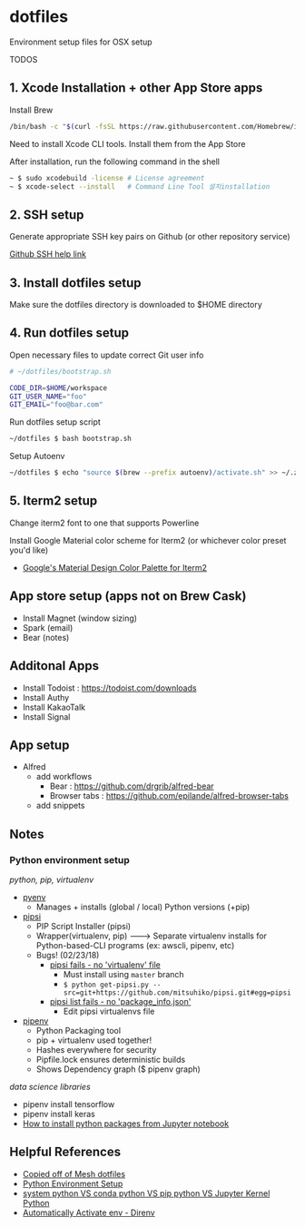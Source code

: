 # dotfiles

Environment setup files for OSX setup


TODOS

## 1. Xcode Installation + other App Store apps

Install Brew

```bash
/bin/bash -c "$(curl -fsSL https://raw.githubusercontent.com/Homebrew/install/HEAD/install.sh)"
```

Need to install Xcode CLI tools.  Install them from the App Store

After installation, run the following command in the shell

```bash
~ $ sudo xcodebuild -license # License agreement
~ $ xcode-select --install   # Command Line Tool 설치installation
```

## 2. SSH setup

Generate appropriate SSH key pairs on Github (or other repository service)

[Github SSH help link](https://help.github.com/articles/connecting-to-github-with-ssh/)

## 3. Install dotfiles setup

Make sure the dotfiles directory is downloaded to $HOME directory

## 4. Run dotfiles setup

Open necessary files to update correct Git user info

```bash
# ~/dotfiles/bootstrap.sh

CODE_DIR=$HOME/workspace
GIT_USER_NAME="foo"
GIT_EMAIL="foo@bar.com"
```

Run dotfiles setup script

```bash
~/dotfiles $ bash bootstrap.sh
```

Setup Autoenv
```bash
~/dotfiles $ echo "source $(brew --prefix autoenv)/activate.sh" >> ~/.zshrc
```

## 5. Iterm2 setup

Change iterm2 font to one that supports Powerline

Install Google Material color scheme for Iterm2 (or whichever color preset you'd like)
- [Google's Material Design Color Palette for Iterm2](https://github.com/MartinSeeler/iterm2-material-design)


## App store setup (apps not on Brew Cask)

- Install Magnet (window sizing)
- Spark (email)
- Bear (notes)


## Additonal Apps

- Install Todoist : https://todoist.com/downloads
- Install Authy
- Install KakaoTalk
- Install Signal

## App setup

- Alfred
  - add workflows
    - Bear : https://github.com/drgrib/alfred-bear
    - Browser tabs : https://github.com/epilande/alfred-browser-tabs
  - add snippets


## Notes

### Python environment setup

*python, pip, virtualenv*

- [pyenv](https://github.com/pyenv/pyenv)
    - Manages + installs (global / local) Python versions (+pip)
- [pipsi](https://github.com/mitsuhiko/pipsi)
    - PIP Script Installer (pipsi)
    - Wrapper(virtualenv, pip) ---> Separate virtualenv installs for Python-based-CLI programs (ex: awscli, pipenv, etc)
    - Bugs! (02/23/18)
        - [pipsi fails - no 'virtualenv' file](https://github.com/mitsuhiko/pipsi/issues/125)
            - Must install using `master` branch
            - `$ python get-pipsi.py --src=git+https://github.com/mitsuhiko/pipsi.git#egg=pipsi`
        - [pipsi list fails - no 'package_info.json'](https://github.com/mitsuhiko/pipsi/issues/124)
            - Edit pipsi virtualenvs file
- [pipenv](https://github.com/pypa/pipenv)
    - Python Packaging tool
    - pip + virtualenv used together!
    - Hashes everywhere for security
    - Pipfile.lock ensures deterministic builds
    - Shows Dependency graph ($ pipenv graph)


*data science libraries*

- pipenv install tensorflow
- pipenv install keras
- [How to install python packages from Jupyter notebook](https://jakevdp.github.io/blog/2017/12/05/installing-python-packages-from-jupyter/)

## Helpful References
- [Copied off of Mesh dotfiles](https://github.com/meshkorea/prime-utility/tree/master/dotfiles)
- [Python Environment Setup](https://jacobian.org/writing/python-environment-2018/)
- [system python VS conda python VS pip python VS Jupyter Kernel Python](https://jakevdp.github.io/blog/2017/12/05/installing-python-packages-from-jupyter/)
- [Automatically Activate env - Direnv](https://direnv.net/)
